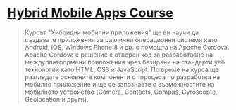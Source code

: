 # [Hybrid Mobile Apps Course](http://academy.telerik.com/student-courses/software-technologies/hybrid-mobile-apps/about)

> Курсът "Хибридни мобилни приложения" ще ви научи да създавате приложения за различни операционни системи като Android, iOS, Windows Phone 8 и др. с помощта на Apache Cordova. Apache Cordova е решение с отворен код за разработване на междуплатформени приложения чрез базирани на стандарти уеб технологии като HTML, CSS и JavaScript. По време на курса ще разгледате основните компоненти от процеса по разработка на мобилно приложение и ще се запознаете с възможностите на мобилното устройство (Camera, Contacts, Compas, Gyroscopte, Geolocation и други).
